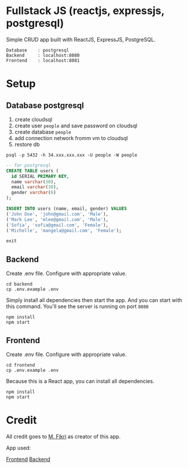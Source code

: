 # Fullstack JS (reactjs, expressjs, postgresql)

Simple CRUD app built with ReactJS, ExpressJS, PostgreSQL.

```
Database    : postgresql
Backend     : localhost:8080
Frontend    : localhost:8081
```

# Setup

## Database postgresql

1. create cloudsql
1. create user `people` and save password on cloudsql
1. create database `people`
1. add connection network fromm vm to cloudsql
1. restore db

```
psql -p 5432 -h 34.xxx.xxx.xxx -U people -W people
```

```sql
-- for postgresql
CREATE TABLE users (
  id SERIAL PRIMARY KEY,
  name varchar(30),
  email varchar(30),
  gender varchar(6)
);

INSERT INTO users (name, email, gender) VALUES
('John Doe', 'john@gmail.com', 'Male'),
('Mark Lee', 'mlee@gmail.com', 'Male'),
('Sofia', 'sofia@gmail.com', 'Female'),
('Michelle', 'mangela@gmail.com', 'Female');

exit
```

## Backend

Create .env file. Configure with appropriate value.

```
cd backend
cp .env.example .env
```

Simply install all dependencies then start the app. And you can start with this command. You'll see the server is running on port `8080`

```
npm install
npm start
```

## Frontend

Create .env file. Configure with appropriate value.

```
cd frontend
cp .env.example .env
```

Because this is a React app, you can install all dependencies.

```
npm install
npm start
```

# Credit

All credit goes to [M. Fikri](https://www.youtube.com/watch?v=es9_6RFR7wk&t=3336s) as creator of this app.

App used:

[Frontend](https://github.com/mfikricom/Frontend-React-MySQL)
[Backend](https://github.com/mfikricom/Backend-API-Express-MySQL)
